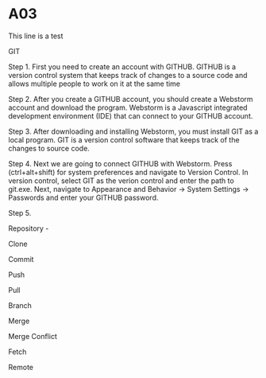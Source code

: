 # A03
This line is a test

GIT

Step 1. First you need to create an account with GITHUB. 
        GITHUB is a version control system that keeps track of changes to a source code and allows multiple people to work on it at the same time

Step 2. After you create a GITHUB account, you should create a Webstorm account and download the program. 
        Webstorm is a Javascript integrated development environment (IDE) that can connect to your GITHUB account.

Step 3. After downloading and installing Webstorm, you must install GIT as a local program. 
        GIT is a version control software that keeps track of the changes to source code.
      
Step 4. Next we are going to connect GITHUB with Webstorm.
        Press (ctrl+alt+shift) for system preferences and navigate to Version Control.
        In version control, select GIT as the verion control and enter the path to git.exe.
        Next, navigate to Appearance and Behavior -> System Settings -> Passwords and enter your GITHUB password.
        
Step 5. 


Repository - 

Clone

Commit

Push

Pull

Branch

Merge

Merge Conflict

Fetch

Remote
